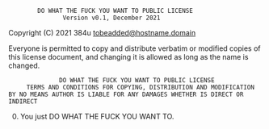             DO WHAT THE FUCK YOU WANT TO PUBLIC LICENSE
                   Version v0.1, December 2021

 Copyright (C) 2021 384u <tobeadded@hostname.domain>

 Everyone is permitted to copy and distribute verbatim or modified
 copies of this license document, and changing it is allowed as long
 as the name is changed.

                  DO WHAT THE FUCK YOU WANT TO PUBLIC LICENSE
         TERMS AND CONDITIONS FOR COPYING, DISTRIBUTION AND MODIFICATION
    BY NO MEANS AUTHOR IS LIABLE FOR ANY DAMAGES WHETHER IS DIRECT OR INDIRECT

  0. You just DO WHAT THE FUCK YOU WANT TO.
